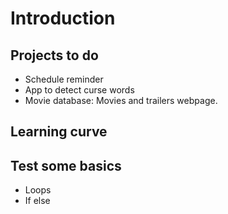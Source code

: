 # Introduction

## Projects to do
- Schedule reminder
- App to detect curse words
- Movie database: Movies and trailers webpage.

## Learning curve

## Test some basics 
- Loops
- If else
